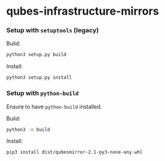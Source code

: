 qubes-infrastructure-mirrors
===

### Setup with `setuptools` (legacy)

Build:
```bash
python3 setup.py build
```

Install:
```bash
python3 setup.py install
```

### Setup with `python-build`

Ensure to have `python-build` installed.

Build:
```bash
python3 -m build
```

Install:
```bash
pip3 install dist/qubesmirror-2.1-py3-none-any.whl
```
